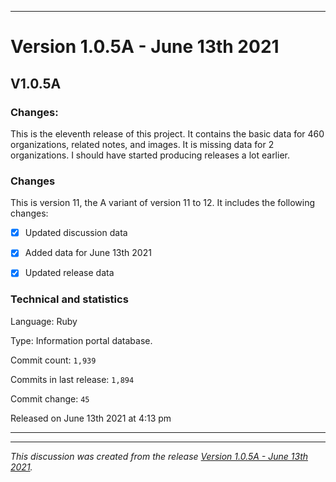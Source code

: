 
***

# Version 1.0.5A - June 13th 2021

## V1.0.5A

### Changes:

This is the eleventh release of this project. It contains the basic data for 460 organizations, <!-- (fork count minus 2) !--> related notes, and images. It is missing data for 2 organizations. I should have started producing releases a lot earlier.

### Changes

This is version 11, the A variant of version 11 to 12. It includes the following changes:

- [x] Updated discussion data

- [x] Added data for June 13th 2021

- [x] Updated release data

<!--
- [ ] Added new documentation
!-->

<!--
- [x] Updated discussion data

- [x] Archived version 1 release notes

- [x] Deleted many `IGNORE.md` files.
!-->

### Technical and statistics

Language: Ruby

Type: Information portal database.

Commit count: `1,939`

Commits in last release: `1,894`

Commit change: `45`

Released on June 13th 2021 at 4:13 pm

***


<hr /><em>This discussion was created from the release <a href='https://github.com/seanpm2001/GitHub_Organization_Info/releases/tag/V1.0.5A'>Version 1.0.5A - June 13th 2021</a>.</em>
